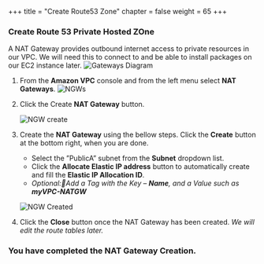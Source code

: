 +++
title = "Create Route53 Zone"
chapter = false
weight = 65
+++

### Create Route 53 Private Hosted ZOne

A NAT Gateway provides outbound internet access to private resources in our VPC. We will need this to connect to and be able to install packages on our EC2 instance later.
![Gateways Diagram](/images/creategateways-diagram.png)

1. From the **Amazon VPC** console and from the left menu select **NAT Gateways**.
   ![NGWs](/images/creategateways-ngws.png)

1. Click the Create **NAT Gateway** button.

   ![NGW create](/images/creategateways-createngw.png)

1. Create the **NAT Gateway** using the bellow steps. Click the **Create** button at the bottom right, when you are done.

   - Select the ”PublicA” subnet from the **Subnet** dropdown list.
   - Click the **Allocate Elastic IP address** button to automatically create and fill the **Elastic IP Allocation ID**.
   - _Optional:Add a Tag with the Key – **Name**, and a Value such as **myVPC-NATGW**_

   ![NGW Created](/images/creategateways-ngwcreated.png)

1. Click the **Close** button once the NAT Gateway has been created. _We will edit the route tables later._

### You have completed the NAT Gateway Creation.
